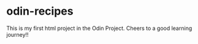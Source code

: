 # odin-recipes

This is my first html project in the Odin Project.
Cheers to a good learning journey!!